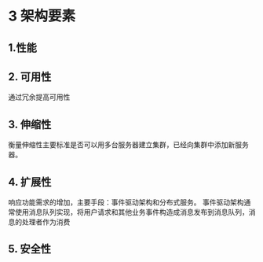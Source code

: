# 3 架构要素
## 1.性能

## 2. 可用性
通过冗余提高可用性

## 3. 伸缩性
衡量伸缩性主要标准是否可以用多台服务器建立集群，已经向集群中添加新服务器。

## 4. 扩展性
响应功能需求的增加，主要手段：事件驱动架构和分布式服务。
事件驱动架构通常使用消息队列实现，将用户请求和其他业务事件构造成消息发布到消息队列，消息的处理者作为消费

## 5. 安全性